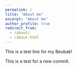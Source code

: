 ```yaml
---
permalink: /
title: "About me"
excerpt: "About me"
author_profile: true
redirect_from: 
  - /about/
  - /about.html
---
```


This is a test line for my Beubak!<br>

This is a test for a new commit.